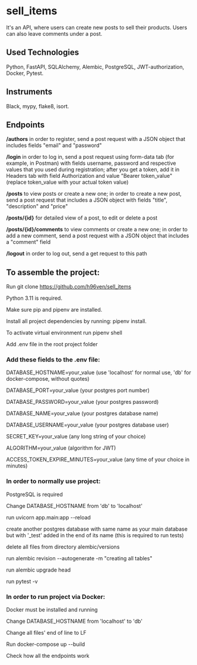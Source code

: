 # sell_items
It's an API, where users can create new posts to sell their products. Users can also leave comments under a post.

## Used Technologies

Python, FastAPI, SQLAlchemy, Alembic, PostgreSQL, JWT-authorization, Docker, Pytest.

## Instruments

Black, mypy, flake8, isort.

## Endpoints

**/authors**  in order to register, send a post request with a JSON object that includes fields "email" and "password"

**/login** in order to log in, send a post request using form-data tab (for example, in Postman) with fields username, password and respective values that you used during registration; after you get a token, add it in Headers tab with field Authorization and value "Bearer token_value" (replace token_value with your actual token value)

**/posts** to view posts or create a new one; in order to create a new post, send a post request that includes a JSON object with fields "title", "description" and "price"

**/posts/{id}** for detailed view of a post, to edit or delete a post

**/posts/{id}/comments** to view comments or create a new one; in order to add a new comment, send a post request with a JSON object that includes a "comment" field

**/logout** in order to log out, send a get request to this path

## To assemble the project:

Run git clone https://github.com/h96ven/sell_items

Python 3.11 is required.

Make sure pip and pipenv are installed. 

Install all project dependencies by running: pipenv install.

To activate virtual environment run pipenv shell

Add .env file in the root project folder

### Add these fields to the .env file:

DATABASE_HOSTNAME=your_value (use 'localhost' for normal use, 'db' for docker-compose, without quotes)

DATABASE_PORT=your_value (your postgres port number)

DATABASE_PASSWORD=your_value (your postgres password)

DATABASE_NAME=your_value (your postgres database name)

DATABASE_USERNAME=your_value (your postgres database user)

SECRET_KEY=your_value (any long string of your choice)

ALGORITHM=your_value (algorithm for JWT)

ACCESS_TOKEN_EXPIRE_MINUTES=your_value (any time of your choice in minutes)


### In order to normally use project:

PostgreSQL is required

Change DATABASE_HOSTNAME from 'db' to 'localhost'

run uvicorn app.main:app --reload

create another postgres database with same name as your main database but with '_test' added in the end of its name (this is required to run tests)

delete all files from directory alembic/versions

run alembic revision --autogenerate -m "creating all tables"

run alembic upgrade head

run pytest -v


### In order to run project via Docker:

Docker must be installed and running

Change DATABASE_HOSTNAME from 'localhost' to 'db'

Change all files' end of line to LF

Run docker-compose up --build

Check how all the endpoints work
